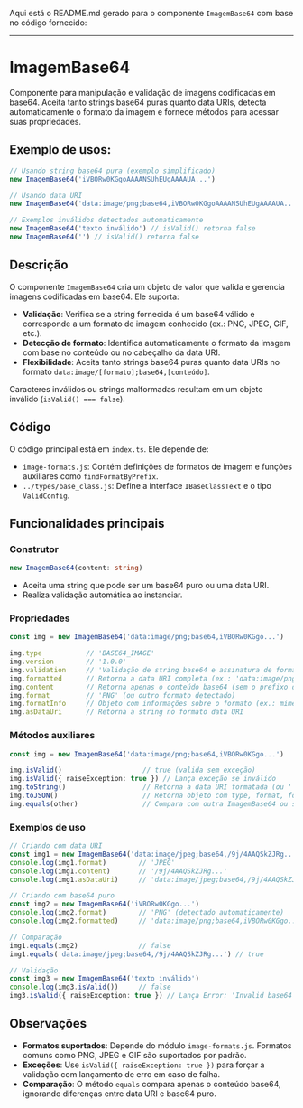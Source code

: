 Aqui está o README.md gerado para o componente `ImagemBase64` com base no código fornecido:

---

# ImagemBase64

Componente para manipulação e validação de imagens codificadas em base64. Aceita tanto strings base64 puras quanto data URIs, detecta automaticamente o formato da imagem e fornece métodos para acessar suas propriedades.

## Exemplo de usos:

```ts
// Usando string base64 pura (exemplo simplificado)
new ImagemBase64('iVBORw0KGgoAAAANSUhEUgAAAAUA...')

// Usando data URI
new ImagemBase64('data:image/png;base64,iVBORw0KGgoAAAANSUhEUgAAAAUA...')

// Exemplos inválidos detectados automaticamente
new ImagemBase64('texto inválido') // isValid() retorna false
new ImagemBase64('') // isValid() retorna false
```

## Descrição

O componente `ImagemBase64` cria um objeto de valor que valida e gerencia imagens codificadas em base64. Ele suporta:

- **Validação**: Verifica se a string fornecida é um base64 válido e corresponde a um formato de imagem conhecido (ex.: PNG, JPEG, GIF, etc.).
- **Detecção de formato**: Identifica automaticamente o formato da imagem com base no conteúdo ou no cabeçalho da data URI.
- **Flexibilidade**: Aceita tanto strings base64 puras quanto data URIs no formato `data:image/[formato];base64,[conteúdo]`.

Caracteres inválidos ou strings malformadas resultam em um objeto inválido (`isValid() === false`).

## Código

O código principal está em `index.ts`. Ele depende de:

- `image-formats.js`: Contém definições de formatos de imagem e funções auxiliares como `findFormatByPrefix`.
- `../types/base_class.js`: Define a interface `IBaseClassText` e o tipo `ValidConfig`.

## Funcionalidades principais

### Construtor
```ts
new ImagemBase64(content: string)
```
- Aceita uma string que pode ser um base64 puro ou uma data URI.
- Realiza validação automática ao instanciar.

### Propriedades
```ts
const img = new ImagemBase64('data:image/png;base64,iVBORw0KGgo...')

img.type           // 'BASE64_IMAGE'
img.version        // '1.0.0'
img.validation     // 'Validação de string base64 e assinatura de formato de imagem'
img.formatted      // Retorna a data URI completa (ex.: 'data:image/png;base64,iVBORw0KGgo...')
img.content        // Retorna apenas o conteúdo base64 (sem o prefixo data URI)
img.format         // 'PNG' (ou outro formato detectado)
img.formatInfo     // Objeto com informações sobre o formato (ex.: mimeType)
img.asDataUri      // Retorna a string no formato data URI
```

### Métodos auxiliares
```ts
const img = new ImagemBase64('data:image/png;base64,iVBORw0KGgo...')

img.isValid()                    // true (valida sem exceção)
img.isValid({ raiseException: true }) // Lança exceção se inválido
img.toString()                   // Retorna a data URI formatada (ou '' se inválido)
img.toJSON()                     // Retorna objeto com type, format, formatted, isValid, etc.
img.equals(other)                // Compara com outra ImagemBase64 ou string
```

### Exemplos de uso
```ts
// Criando com data URI
const img1 = new ImagemBase64('data:image/jpeg;base64,/9j/4AAQSkZJRg...')
console.log(img1.format)        // 'JPEG'
console.log(img1.content)       // '/9j/4AAQSkZJRg...'
console.log(img1.asDataUri)     // 'data:image/jpeg;base64,/9j/4AAQSkZJRg...'

// Criando com base64 puro
const img2 = new ImagemBase64('iVBORw0KGgo...')
console.log(img2.format)        // 'PNG' (detectado automaticamente)
console.log(img2.formatted)     // 'data:image/png;base64,iVBORw0KGgo...'

// Comparação
img1.equals(img2)               // false
img1.equals('data:image/jpeg;base64,/9j/4AAQSkZJRg...') // true

// Validação
const img3 = new ImagemBase64('texto inválido')
console.log(img3.isValid())     // false
img3.isValid({ raiseException: true }) // Lança Error: 'Invalid base64 image'
```

## Observações
- **Formatos suportados**: Depende do módulo `image-formats.js`. Formatos comuns como PNG, JPEG e GIF são suportados por padrão.
- **Exceções**: Use `isValid({ raiseException: true })` para forçar a validação com lançamento de erro em caso de falha.
- **Comparação**: O método `equals` compara apenas o conteúdo base64, ignorando diferenças entre data URI e base64 puro.
